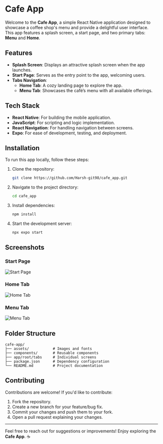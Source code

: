 # Cafe App

Welcome to the **Cafe App**, a simple React Native application designed to showcase a coffee shop's menu and provide a delightful user interface. This app features a splash screen, a start page, and two primary tabs: **Menu** and **Home**.

## Features

- **Splash Screen**: Displays an attractive splash screen when the app launches.
- **Start Page**: Serves as the entry point to the app, welcoming users.
- **Tabs Navigation**:
  - **Home Tab**: A cozy landing page to explore the app.
  - **Menu Tab**: Showcases the café’s menu with all available offerings.

## Tech Stack

- **React Native**: For building the mobile application.
- **JavaScript**: For scripting and logic implementation.
- **React Navigation**: For handling navigation between screens.
- **Expo**: For ease of development, testing, and deployment.

## Installation

To run this app locally, follow these steps:

1. Clone the repository:
   ```bash
   git clone https://github.com/Harsh-git98/cafe_app.git
   ```

2. Navigate to the project directory:
   ```bash
   cd cafe_app
   ```

3. Install dependencies:
   ```bash
   npm install
   ```

4. Start the development server:
   ```bash
   npx expo start
   ```



## Screenshots

### Start Page
![Start Page](assets/appimg/start.jpeg)

### Home Tab
![Home Tab](assets/appimg/homepage.jpeg)

### Menu Tab
![Menu Tab](assets/appimg/menupage.jpeg)

## Folder Structure

```plaintext
cafe-app/
├── assets/           # Images and fonts
├── components/       # Reusable components
├── app/root/tabs     # Individual screens
├── package.json      # Dependency configuration
└── README.md         # Project documentation
```

## Contributing

Contributions are welcome! If you'd like to contribute:

1. Fork the repository.
2. Create a new branch for your feature/bug fix.
3. Commit your changes and push them to your fork.
4. Open a pull request explaining your changes.



---

Feel free to reach out for suggestions or improvements! Enjoy exploring the **Cafe App**. ☕

